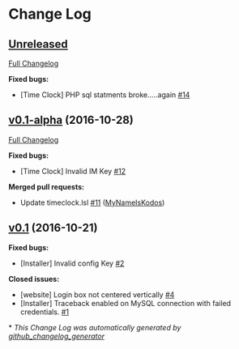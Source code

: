 # Change Log

## [Unreleased](https://github.com/CollectiveIndustries/UFGQ/tree/HEAD)

[Full Changelog](https://github.com/CollectiveIndustries/UFGQ/compare/v0.1-alpha...HEAD)

**Fixed bugs:**

- \[Time Clock\] PHP sql statments broke.....again [\#14](https://github.com/CollectiveIndustries/UFGQ/issues/14)

## [v0.1-alpha](https://github.com/CollectiveIndustries/UFGQ/tree/v0.1-alpha) (2016-10-28)
[Full Changelog](https://github.com/CollectiveIndustries/UFGQ/compare/v0.1...v0.1-alpha)

**Fixed bugs:**

- \[Time Clock\] Invalid IM Key [\#12](https://github.com/CollectiveIndustries/UFGQ/issues/12)

**Merged pull requests:**

- Update timeclock.lsl [\#11](https://github.com/CollectiveIndustries/UFGQ/pull/11) ([MyNameIsKodos](https://github.com/MyNameIsKodos))

## [v0.1](https://github.com/CollectiveIndustries/UFGQ/tree/v0.1) (2016-10-21)
**Fixed bugs:**

- \[Installer\] Invalid config Key [\#2](https://github.com/CollectiveIndustries/UFGQ/issues/2)

**Closed issues:**

- \[website\] Login box not centered vertically [\#4](https://github.com/CollectiveIndustries/UFGQ/issues/4)
- \[Installer\] Traceback enabled on MySQL connection with failed credentials. [\#1](https://github.com/CollectiveIndustries/UFGQ/issues/1)



\* *This Change Log was automatically generated by [github_changelog_generator](https://github.com/skywinder/Github-Changelog-Generator)*
